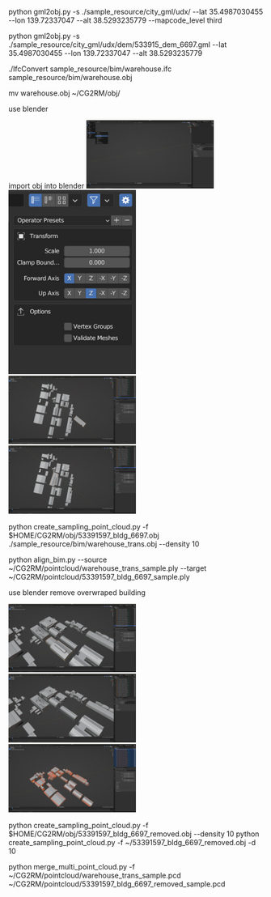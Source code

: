 python gml2obj.py -s ./sample_resource/city_gml/udx/ --lat 35.4987030455 --lon 139.72337047 --alt 38.5293235779 --mapcode_level third

python gml2obj.py -s ./sample_resource/city_gml/udx/dem/533915_dem_6697.gml --lat 35.4987030455 --lon 139.72337047 --alt 38.5293235779

./IfcConvert sample_resource/bim/warehouse.ifc sample_resource/bim/warehouse.obj

mv warehouse.obj ~/CG2RM/obj/

use blender

import obj into blender
<img src="images/import_columun.jpg" width="50%">
<img src="images/import_axis.jpg" width="50%">
<img src="images/view_import_warehouse_nad_map.jpg" width="50%">
<img src="images/view_trans_warehouse_by_hand.jpg" width="50%">

python create_sampling_point_cloud.py -f $HOME/CG2RM/obj/53391597_bldg_6697.obj ./sample_resource/bim/warehouse_trans.obj --density 10

python align_bim.py --source ~/CG2RM/pointcloud/warehouse_trans_sample.ply --target ~/CG2RM/pointcloud/53391597_bldg_6697_sample.ply 

use blender remove overwraped building

<img src="images/chice_for_remove.jpg" width="50%">
<img src="images/remove_result.jpg" width="50%">

<img src="images/output_select.jpg" width="50%">


python create_sampling_point_cloud.py -f $HOME/CG2RM/obj/53391597_bldg_6697_removed.obj  --density 10
python create_sampling_point_cloud.py -f ~/53391597_bldg_6697_removed.obj -d 10

python merge_multi_point_cloud.py -f ~/CG2RM/pointcloud/warehouse_trans_sample.pcd ~/CG2RM/pointcloud/53391597_bldg_6697_removed_sample.pcd